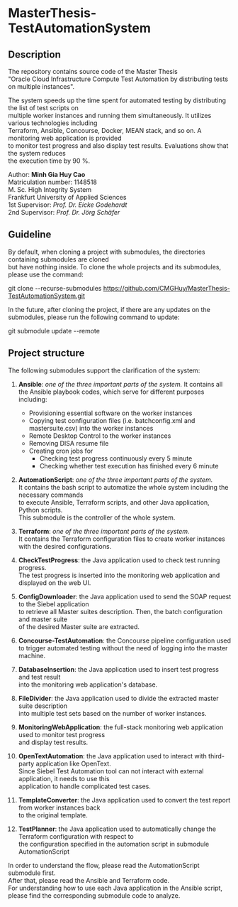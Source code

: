 # MasterThesis-TestAutomationSystem

## Description
The repository contains source code of the Master Thesis  
"Oracle Cloud Infrastructure Compute Test Automation by distributing tests on multiple instances".

The system speeds up the time spent for automated testing by distributing the list of test scripts on  
multiple worker instances and running them simultaneously. It utilizes various technologies including  
Terraform, Ansible, Concourse, Docker, MEAN stack, and so on. A monitoring web application is provided  
to monitor test progress and also display test results. Evaluations show that the system reduces  
the execution time by 90 %.

Author: **Minh Gia Huy Cao**  
Matriculation number: 1148518  
M. Sc. High Integrity System  
Frankfurt University of Applied Sciences  
1st Supervisor: *Prof. Dr. Eicke Godehardt*  
2nd Supervisor: *Prof. Dr. Jörg Schäfer*

## Guideline
By default, when cloning a project with submodules, the directories containing submodules are cloned  
but have nothing inside. To clone the whole projects and its submodules, please use the command:

git clone --recurse-submodules https://github.com/CMGHuy/MasterThesis-TestAutomationSystem.git

In the future, after cloning the project, if there are any updates on the submodules, please run the following command to update:

git submodule update --remote

## Project structure
The following submodules support the clarification of the system:

1.  **Ansible**: *one of the three important parts of the system.*
    It contains all the Ansible playbook codes, which serve for different purposes including:
    - Provisioning essential software on the worker instances
    - Copying test configuration files (i.e. batchconfig.xml and mastersuite.csv) into the worker instances
    - Remote Desktop Control to the worker instances
    - Removing DISA resume file
    - Creating cron jobs for
        + Checking test progress continuously every 5 minute
        + Checking whether test execution has finished every 6 minute

2.  **AutomationScript**: *one of the three important parts of the system.*  
    It contains the bash script to automatize the whole system including the necessary commands  
    to execute Ansible, Terraform scripts, and other Java application, Python scripts.  
    This submodule is the controller of the whole system.

3.  **Terraform**: *one of the three important parts of the system.*  
    It contains the Terraform configuration files to create worker instances  
    with the desired configurations.

4.  **CheckTestProgress**: the Java application used to check test running progress.  
    The test progress is inserted into the monitoring web application and displayed on the web UI.

5.  **ConfigDownloader**: the Java application used to send the SOAP request to the Siebel application  
    to retrieve all Master suites description. Then, the batch configuration and master suite  
    of the desired Master suite are extracted.

6.  **Concourse-TestAutomation**: the Concourse pipeline configuration used to trigger automated testing
    without the need of logging into the master machine.

7.  **DatabaseInsertion**: the Java application used to insert test progress and test result  
    into the monitoring web application's database.

8.  **FileDivider**: the Java application used to divide the extracted master suite description  
    into multiple test sets based on the number of worker instances.

9.  **MonitoringWebApplication**: the full-stack monitoring web application used to monitor test progress  
    and display test results.

10.  **OpenTextAutomation**: the Java application used to interact with third-party application like OpenText.  
     Since Siebel Test Automation tool can not interact with external application, it needs to use this  
     application to handle complicated test cases.

11. **TemplateConverter**: the Java application used to convert the test report from worker instances back  
    to the original template.

12. **TestPlanner**: the Java application used to automatically change the Terraform configuration with respect to  
    the configuration specified in the automation script in submodule AutomationScript

In order to understand the flow, please read the AutomationScript submodule first.  
After that, please read the Ansible and Terraform code.  
For understanding how to use each Java application in the Ansible script,  
please find the corresponding submodule code to analyze.